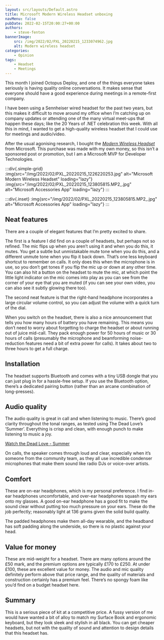```yaml
---
layout: src/layouts/Default.astro
title: Microsoft Modern Wireless Headset unboxing
navMenu: false
pubDate: 2022-02-15T20:00:27+00:00
authors:
    - steve-fenton
bannerImage:
    src: /img/2022/02/PXL_20220215_1233074962.jpg
    alt: Modern wireless headset
categories:
    - Opinion
tags:
    - Headset
    - Meetings
---
```


This month I joined Octopus Deploy, and one of the things everyone takes seriously is having quality online conversations. It makes sense that everyone should have a good experience during meetings in a remote-first company.

I have been using a Sennheiser wired headset for the past two years, but this makes it difficult to move around my office when I’m catching up on company updates or attending one of the many virtual meet-ups that happen these days; like the 20 Years of .NET celebration this week. With all this in mind, I wanted to get a high-quality wireless headset that I could use for meetings and audio/video.

After the usual agonising research, I bought the *[Modern Wireless Headset](https://www.microsoft.com/en-gb/d/microsoft-modern-wireless-headset/8wn49139qkjf)* from Microsoft. This purchase was made with my own money, so this isn’t a sponsored post or promotion, but I am a Microsoft MVP for Developer Technologies.

:::div{.simple-grid}
:img{src="/img/2022/02/PXL_20220215_1226220253.jpg" alt="Microsoft Modern Wireless Headset" loading="lazy"}
:img{src="/img/2022/02/PXL_20220215_123805815.MP2_.jpg" alt="Microsoft Accessories App" loading="lazy"}
:::

:::div{.inset}
:img{src="/img/2022/02/PXL_20220215_123805815.MP2_.jpg" alt="Microsoft Accessories App" loading="lazy"}
:::

## Neat features

There are a couple of elegant features that I’m pretty excited to share.

The first is a feature I did find on a couple of headsets, but perhaps not so refined. The mic flips up when you aren’t using it and when you do this, it mutes. You get a subtle but unmistakable mute tone when you do this, and a different unmute tone when you flip it back down. That’s one less keyboard shortcut to remember on calls. It only does this when the microphone is in use, so you don’t get tones if you flip the mic up or down at any other time. You can also hit a button on the headset to mute the mic, at which point the little light indicator on the mic comes into play as you can see from the corner of your eye that you are muted (if you can see your own video, you can also see it subtly glowing there too).

The second neat feature is that the right-hand headphone incorporates a large circular volume control, so you can adjust the volume with a quick turn of the dial.

When you switch on the headset, there is also a nice announcement that tells you how many hours of battery you have remaining. This means you don’t need to worry about forgetting to charge the headset or about running out of juice mid-call. They pack enough power for 50 hours of music or 30 hours of calls (presumably the microphone and beamforming noise-reduction features need a bit of extra power for calls). It takes about two to three hours to get a full charge.

## Installation

The headset supports Bluetooth and comes with a tiny USB dongle that you can just plug in for a hassle-free setup. If you use the Bluetooth option, there’s a dedicated pairing button (rather than an arcane combination of long-presses).

## Audio quality

The audio quality is great in call and when listening to music. There’s good clarity throughout the tonal ranges, as tested using The Dead Love’s ‘Summer’. Everything is crisp and clean, with enough punch to make listening to music a joy.

[Watch the Dead Love - Summer](https://www.youtube.com/watch?v=_c45icLGUfc)

On calls, the speaker comes through loud and clear, especially when it’s someone from the community team, as they all use incredible condenser microphones that make them sound like radio DJs or voice-over artists.

## Comfort

These are on-ear headphones, which is my personal preference. I find in-ear headphones uncomfortable, and over-ear headphones squash my ears onto my glasses. A good on-ear headphone has a good fit to make the sound clear without putting too much pressure on your ears. These do the job perfectly; reasonably light at 136 grams given the solid build quality.

The padded headphones make them all-day wearable, and the headband has soft padding along the underside, so there is no plastic against your head.

## Value for money

These are mid-weight for a headset. There are many options around the £50 mark, and the premium options are typically £170 to £250. At under £100, these are excellent value for money. The audio and mic quality definitely perform above that price range, and the quality of materials and construction certainly has a premium feel. There’s no spongy foam like you’d find on a budget headset here.

## Summary

This is a serious piece of kit at a competitive price. A fussy version of me would have wanted a bit of alloy to match my Surface Book and ergonomic keyboard, but they look sleek and stylish in all black. You can get cheaper headsets, but not with the quality of sound and attention to design details that this headset has.